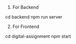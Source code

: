 1. For Backend
   
cd backend
npm run server


2. For Frontend
   
cd digital-assignment 
npm start
